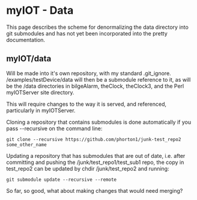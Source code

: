# myIOT - Data

This page describes the scheme for denormalizing
the data directory into git submodules and has not
yet been incorporated into the pretty documentation.


## myIOT/data

Will be made into it's own repository, with my standard
.git_ignore.  /examples/testDevice/data will then be
a submodule reference to it, as will be the /data directories
in bilgeAlarm, theClock, theClock3, and the Perl myIOTServer
site directory.

This will require changes to the way it is served, and referenced,
particularly in myIOTServer.

Cloning a repository that contains submodules is done automatically
if you pass --recursive on the command line:

	git clone --recursive https://github.com/phorton1/junk-test_repo2 some_other_name

Updating a repository that has submodules that are out of date, i.e.
after committing and pushing the /junk/test_repo1/test_sub1 repo,
the copy in test_repo2 can be updated by chdir /junk/test_repo2
and running:

	git submodule update --recursive --remote

So far, so good, what about making changes that would need
merging?
